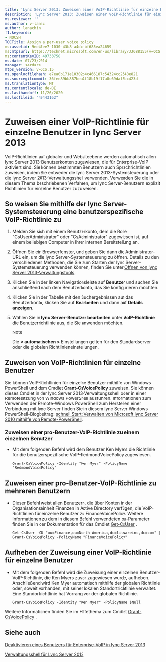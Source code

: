 ```yaml
---
title: 'Lync Server 2013: Zuweisen einer VoIP-Richtlinie für einzelne Benutzer'
description: 'Lync Server 2013: Zuweisen einer VoIP-Richtlinie für einzelne Benutzer.'
ms.reviewer: ''
ms.author: v-lanac
author: lanachin
f1.keywords:
- NOCSH
TOCTitle: Assign a per-user voice policy
ms:assetid: 9ee47ee7-1030-43b8-a4dc-bf685ea24659
ms:mtpsurl: https://technet.microsoft.com/en-us/library/JJ688155(v=OCS.15)
ms:contentKeyID: 49733758
ms.date: 07/23/2014
manager: serdars
mtps_version: v=OCS.15
ms.openlocfilehash: e7ea0b171e10302b4c466187c54324cc2548e821
ms.sourcegitcommit: 36fee89bb887bea4f18b19f17a8c69daf5bc423d
ms.translationtype: MT
ms.contentlocale: de-DE
ms.lasthandoff: 11/26/2020
ms.locfileid: "49443162"
---
```

# <a name="assign-a-per-user-voice-policy-in-lync-server-2013"></a>Zuweisen einer VoIP-Richtlinie für einzelne Benutzer in lync Server 2013

 


VoIP-Richtlinien auf globaler und Websiteebene werden automatisch allen lync Server 2013-Benutzerkonten zugewiesen, die für Enterprise-VoIP aktiviert sind. Sie können bestimmten Benutzern auch Sprachrichtlinien zuweisen, indem Sie entweder die lync Server 2013-Systemsteuerung oder die lync Server 2013-Verwaltungsshell verwenden. Verwenden Sie die in diesem Thema beschriebenen Verfahren, um lync Server-Benutzern explizit Richtlinien für einzelne Benutzer zuzuweisen.

## <a name="to-assign-a-user-specific-voice-policy-using-the-lync-server-control-panel"></a>So weisen Sie mithilfe der lync Server-Systemsteuerung eine benutzerspezifische VoIP-Richtlinie zu

1.  Melden Sie sich mit einem Benutzerkonto, dem die Rolle "CsUserAdministrator" oder "CsAdministrator" zugewiesen ist, auf einem beliebigen Computer in Ihrer internen Bereitstellung an.

2.  Öffnen Sie ein Browserfenster, und geben Sie dann die Administrator-URL ein, um die lync Server-Systemsteuerung zu öffnen. Details zu den verschiedenen Methoden, die Sie zum Starten der lync Server-Systemsteuerung verwenden können, finden Sie unter [Öffnen von lync Server 2013-Verwaltungstools](lync-server-2013-open-lync-server-administrative-tools.md).

3.  Klicken Sie in der linken Navigationsleiste auf **Benutzer** und suchen Sie anschließend nach dem Benutzerkonto, das Sie konfigurieren möchten.

4.  Klicken Sie in der Tabelle mit den Suchergebnissen auf das Benutzerkonto, klicken Sie auf **Bearbeiten** und dann auf **Details anzeigen**.

5.  Wählen Sie in **lync Server-Benutzer bearbeiten** unter **VoIP-Richtlinie** die Benutzerrichtlinie aus, die Sie anwenden möchten.
    

    > [!NOTE]  
    > Die <STRONG> &lt; automatischen &gt; </STRONG> Einstellungen gelten für den Standardserver oder die globalen Richtlinieneinstellungen.



## <a name="assign-per-user-voice-policies"></a>Zuweisen von VoIP-Richtlinien für einzelne Benutzer

Sie können VoIP-Richtlinien für einzelne Benutzer mithilfe von Windows PowerShell und dem Cmdlet **Grant-CsVoicePolicy** zuweisen. Sie können dieses Cmdlet in der lync Server 2013-Verwaltungsshell oder in einer Remotesitzung von Windows PowerShell ausführen. Informationen zum Verwenden der Remote-Windows PowerShell zum Herstellen einer Verbindung mit lync Server finden Sie in diesem lync Server Windows PowerShell-Blogbeitrag: [schnell Start: Verwalten von Microsoft lync Server 2010 mithilfe von Remote-PowerShell](https://go.microsoft.com/fwlink/p/?linkId=255876).

### <a name="assign-a-per-user-voice-policy-to-a-single-user"></a>Zuweisen einer pro-Benutzer-VoIP-Richtlinie zu einem einzelnen Benutzer

  - Mit dem folgenden Befehl wird dem Benutzer Ken Myers die Richtlinie für die benutzerspezifische VoIP-RedmondVoicePolicy zugewiesen.
    
        Grant-CsVoicePolicy -Identity "Ken Myer" -PolicyName "RedmondVoicePolicy"

## <a name="assign-a-per-user-voice-policy-to-multiple-users"></a>Zuweisen einer pro-Benutzer-VoIP-Richtlinie zu mehreren Benutzern

  - Dieser Befehl weist allen Benutzern, die über Konten in der Organisationseinheit Finanzen in Active Directory verfügen, die VoIP-Richtlinien für einzelne Benutzer zu FinanceVoicePolicy. Weitere Informationen zu dem in diesem Befehl verwendeten ou-Parameter finden Sie in der Dokumentation für das Cmdlet [Get-CsUser](https://technet.microsoft.com/library/gg398125\(v=ocs.15\)) .
    
        Get-CsUser -OU "ou=Finance,ou=North America,dc=litwareinc,dc=com" | Grant-CsVoicePolicy -PolicyName "FinanceVoicePolicy"

## <a name="unassign-a-per-user-voice-policy"></a>Aufheben der Zuweisung einer VoIP-Richtlinie für einzelne Benutzer

  - Mit dem folgenden Befehl wird die Zuweisung einer einzelnen Benutzer-VoIP-Richtlinie, die Ken Myers zuvor zugewiesen wurde, aufheben. Anschließend wird Ken Myer automatisch mithilfe der globalen Richtlinie oder, soweit vorhanden, mit seiner lokalen Standortrichtlinie verwaltet. Eine Standortrichtlinie hat Vorrang vor der globalen Richtlinie.
    
        Grant-CsVoicePolicy -Identity "Ken Myer" -PolicyName $Null

Weitere Informationen finden Sie im Hilfethema zum Cmdlet [Grant-CsVoicePolicy](https://technet.microsoft.com/library/gg398828\(v=ocs.15\)) .

## <a name="see-also"></a>Siehe auch


[Deaktivieren eines Benutzers für Enterprise-VoIP in lync Server 2013](lync-server-2013-disable-a-user-for-enterprise-voice.md)  


[Verwaltungsshell für Lync Server 2013](lync-server-2013-lync-server-management-shell.md)

